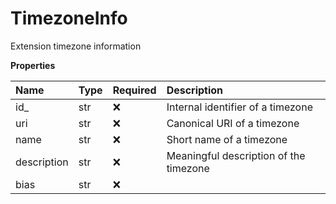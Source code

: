 # TimezoneInfo

Extension timezone information

**Properties**

| Name        | Type | Required | Description                            |
| :---------- | :--- | :------- | :------------------------------------- |
| id\_        | str  | ❌       | Internal identifier of a timezone      |
| uri         | str  | ❌       | Canonical URI of a timezone            |
| name        | str  | ❌       | Short name of a timezone               |
| description | str  | ❌       | Meaningful description of the timezone |
| bias        | str  | ❌       |                                        |

<!-- This file was generated by liblab | https://liblab.com/ -->
